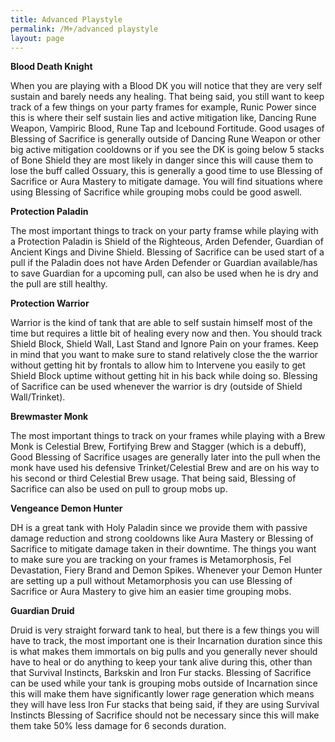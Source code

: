 ```yaml
---
title: Advanced Playstyle
permalink: /M+/advanced playstyle
layout: page
---
```


**Blood Death Knight**

When you are playing with a Blood DK you will notice that they are very self sustain and barely needs any healing. That being said, you still want to keep track of a few things on your party frames for example, Runic Power since this is where their self sustain lies and active mitigation like, Dancing Rune Weapon, Vampiric Blood, Rune Tap and Icebound Fortitude. Good usages of Blessing of Sacrifice is generally outside of Dancing Rune Weapon or other big active mitigation cooldowns or if you see the DK is going below 5 stacks of Bone Shield they are most likely in danger since this will cause them to lose the buff called Ossuary, this is generally a good time to use Blessing of Sacrifice or Aura Mastery to mitigate damage. You will find situations where using Blessing of Sacrifice while grouping mobs could be good aswell.

**Protection Paladin**

The most important things to track on your party framse while playing with a Protection Paladin is Shield of the Righteous, Arden Defender, Guardian of Ancient Kings and Divine Shield. Blessing of Sacrifice can be used start of a pull if the Paladin does not have Arden Defender or Guardian available/has to save Guardian for a upcoming pull, can also be used when he is dry and the pull are still healthy.

**Protection Warrior**

Warrior is the kind of tank that are able to self sustain himself most of the time but requires a little bit of healing every now and then. You should track Shield Block, Shield Wall, Last Stand and Ignore Pain on your frames. Keep in mind that you want to make sure to stand relatively close the the warrior without getting hit by frontals to allow him to Intervene you easily to get Shield Block uptime without getting hit in his back while doing so. Blessing of Sacrifice can be used whenever the warrior is dry (outside of Shield Wall/Trinket).

**Brewmaster Monk**

The most important things to track on your frames while playing with a Brew Monk is Celestial Brew, Fortifying Brew and Stagger (which is a debuff), Good Blessing of Sacrifice usages are generally later into the pull when the monk have used his defensive Trinket/Celestial Brew and are on his way to his second or third Celestial Brew usage. That being said, Blessing of Sacrifice can also be used on pull to group mobs up.

**Vengeance Demon Hunter**

DH is a great tank with Holy Paladin since we provide them with passive damage reduction and strong cooldowns like Aura Mastery or Blessing of Sacrifice to mitigate damage taken in their downtime. The things you want to make sure you are tracking on your frames is Metamorphosis, Fel Devastation, Fiery Brand and Demon Spikes. Whenever your Demon Hunter are setting up a pull without Metamorphosis you can use Blessing of Sacrifice or Aura Mastery to give him an easier time grouping mobs.

**Guardian Druid**

Druid is very straight forward tank to heal, but there is a few things you will have to track, the most important one is their Incarnation duration since this is what makes them immortals on big pulls and you generally never should have to heal or do anything to keep your tank alive during this, other than that Survival Instincts, Barkskin and Iron Fur stacks. Blessing of Sacrifice can be used while your tank is grouping mobs outside of Incarnation since this will make them have significantly lower rage generation which means they will have less Iron Fur stacks that being said, if they are using Survival Instincts Blessing of Sacrifice should not be necessary since this will make them take 50% less damage for 6 seconds duration.
